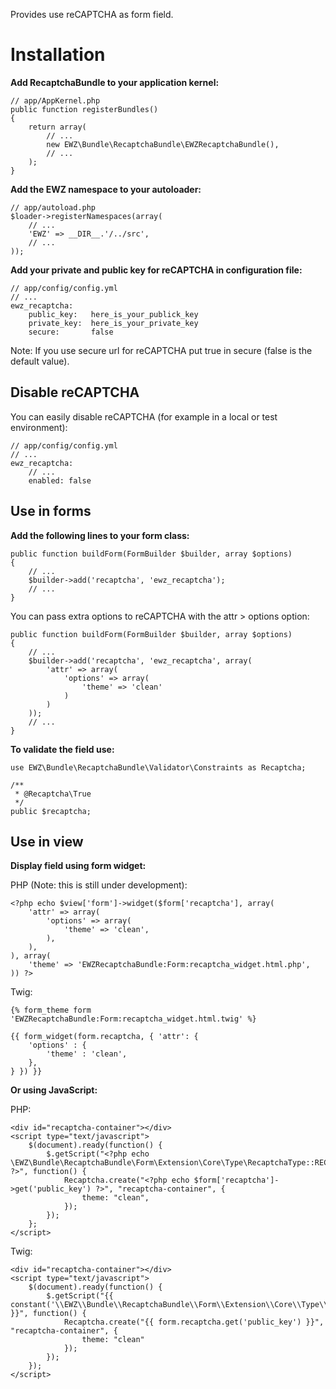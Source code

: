Provides use reCAPTCHA as form field.

Installation
============

**Add RecaptchaBundle to your application kernel:**

    // app/AppKernel.php
    public function registerBundles()
    {
        return array(
            // ...
            new EWZ\Bundle\RecaptchaBundle\EWZRecaptchaBundle(),
            // ...
        );
    }

**Add the EWZ namespace to your autoloader:**

    // app/autoload.php
    $loader->registerNamespaces(array(
        // ...
        'EWZ' => __DIR__.'/../src',
        // ...
    ));

**Add your private and public key for reCAPTCHA in configuration file:**

    // app/config/config.yml
    // ...
    ewz_recaptcha:
        public_key:   here_is_your_publick_key
        private_key:  here_is_your_private_key
        secure:       false

Note: If you use secure url for reCAPTCHA put true in secure (false is the default value).


Disable reCAPTCHA
-----------------

You can easily disable reCAPTCHA (for example in a local or test environment):

    // app/config/config.yml
    // ...
    ewz_recaptcha:
        // ...
        enabled: false


Use in forms
------------

**Add the following lines to your form class:**

    public function buildForm(FormBuilder $builder, array $options)
    {
        // ...
        $builder->add('recaptcha', 'ewz_recaptcha');
        // ...
    }

You can pass extra options to reCAPTCHA with the attr > options option:

    public function buildForm(FormBuilder $builder, array $options)
    {
        // ...
        $builder->add('recaptcha', 'ewz_recaptcha', array(
            'attr' => array(
                'options' => array(
                    'theme' => 'clean'
                )
            )
        ));
        // ...
    }


**To validate the field use:**

    use EWZ\Bundle\RecaptchaBundle\Validator\Constraints as Recaptcha;

    /**
     * @Recaptcha\True
     */
    public $recaptcha;


Use in view
-----------

**Display field using form widget:**

PHP (Note: this is still under development):

    <?php echo $view['form']->widget($form['recaptcha'], array(
        'attr' => array(
            'options' => array(
                'theme' => 'clean',
            ),
        ),
    ), array(
        'theme' => 'EWZRecaptchaBundle:Form:recaptcha_widget.html.php',
    )) ?>

Twig:

    {% form_theme form 'EWZRecaptchaBundle:Form:recaptcha_widget.html.twig' %}

    {{ form_widget(form.recaptcha, { 'attr': {
        'options' : {
            'theme' : 'clean',
        },
    } }) }}


**Or using JavaScript:**

PHP:

    <div id="recaptcha-container"></div>
    <script type="text/javascript">
        $(document).ready(function() {
            $.getScript("<?php echo \EWZ\Bundle\RecaptchaBundle\Form\Extension\Core\Type\RecaptchaType::RECAPTCHA_API_JS_SERVER ?>", function() {
                Recaptcha.create("<?php echo $form['recaptcha']->get('public_key') ?>", "recaptcha-container", {
                    theme: "clean",
                });
            });
        };
    </script>

Twig:

    <div id="recaptcha-container"></div>
    <script type="text/javascript">
        $(document).ready(function() {
            $.getScript("{{ constant('\\EWZ\\Bundle\\RecaptchaBundle\\Form\\Extension\\Core\\Type\\RecaptchaType::RECAPTCHA_API_JS_SERVER') }}", function() {
                Recaptcha.create("{{ form.recaptcha.get('public_key') }}", "recaptcha-container", {
                    theme: "clean"
                });
            });
        });
    </script>
